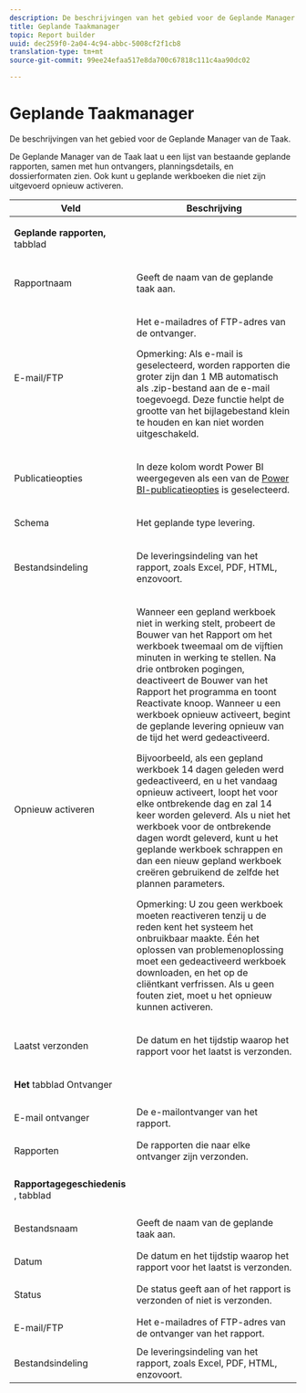 ```yaml
---
description: De beschrijvingen van het gebied voor de Geplande Manager van de Taak.
title: Geplande Taakmanager
topic: Report builder
uuid: dec259f0-2a04-4c94-abbc-5008cf2f1cb8
translation-type: tm+mt
source-git-commit: 99ee24efaa517e8da700c67818c111c4aa90dc02

---
```



# Geplande Taakmanager

De beschrijvingen van het gebied voor de Geplande Manager van de Taak.

De Geplande Manager van de Taak laat u een lijst van bestaande geplande rapporten, samen met hun ontvangers, planningsdetails, en dossierformaten zien. Ook kunt u geplande werkboeken die niet zijn uitgevoerd opnieuw activeren.

<table id="table_21B07A0B5F1D4435A4E882E45A7A6B6E"> 
 <thead> 
  <tr> 
   <th colname="col1" class="entry"> Veld </th> 
   <th colname="col2" class="entry"> Beschrijving </th> 
  </tr> 
 </thead>
 <tbody> 
  <tr> 
   <td colname="col1"> <p><b>Geplande rapporten, </b>tabblad </p> </td> 
   <td colname="col2"> </td> 
  </tr> 
  <tr> 
   <td colname="col1"> <p>Rapportnaam </p> </td> 
   <td colname="col2"> <p>Geeft de naam van de geplande taak aan. </p> </td> 
  </tr> 
  <tr> 
   <td colname="col1"> <p> E-mail/FTP </p> </td> 
   <td colname="col2"> <p>Het e-mailadres of FTP-adres van de ontvanger. </p> <p>Opmerking:  Als e-mail is geselecteerd, worden rapporten die groter zijn dan 1 MB automatisch als .zip-bestand aan de e-mail toegevoegd. Deze functie helpt de grootte van het bijlagebestand klein te houden en kan niet worden uitgeschakeld. </p> </td> 
  </tr> 
  <tr> 
   <td colname="col1"> <p>Publicatieopties </p> </td> 
   <td colname="col2"> <p>In deze kolom wordt Power BI weergegeven als een van de <a href="/help/analyze/report-builder/c-publish-power-bi/integration-power-bi.md"  > Power BI-publicatieopties</a> is geselecteerd. </p> </td> 
  </tr> 
  <tr> 
   <td colname="col1"> <p>Schema </p> </td> 
   <td colname="col2"> <p>Het geplande type levering. </p> </td> 
  </tr> 
  <tr> 
   <td colname="col1"> <p> Bestandsindeling </p> </td> 
   <td colname="col2"> <p> De leveringsindeling van het rapport, zoals Excel, PDF, HTML, enzovoort. </p> </td> 
  </tr> 
  <tr> 
   <td colname="col1"> <p>Opnieuw activeren </p> </td> 
   <td colname="col2"> <p>Wanneer een gepland werkboek niet in werking stelt, probeert de Bouwer van het Rapport om het werkboek tweemaal om de vijftien minuten in werking te stellen. Na drie ontbroken pogingen, deactiveert de Bouwer van het Rapport het programma en toont <span class="wintitle"> Reactivate</span> knoop. Wanneer u een werkboek opnieuw activeert, begint de geplande levering opnieuw van de tijd het werd gedeactiveerd. </p> <p>Bijvoorbeeld, als een gepland werkboek 14 dagen geleden werd gedeactiveerd, en u het vandaag opnieuw activeert, loopt het voor elke ontbrekende dag en zal 14 keer worden geleverd. Als u niet het werkboek voor de ontbrekende dagen wordt geleverd, kunt u het geplande werkboek schrappen en dan een nieuw gepland werkboek creëren gebruikend de zelfde het plannen parameters. </p> <p> <p>Opmerking:  U zou geen werkboek moeten reactiveren tenzij u de reden kent het systeem het onbruikbaar maakte. Één het oplossen van problemenoplossing moet een gedeactiveerd werkboek downloaden, en het op de cliëntkant verfrissen. Als u geen fouten ziet, moet u het opnieuw kunnen activeren. </p> </p> </td> 
  </tr> 
  <tr> 
   <td colname="col1"> <p>Laatst verzonden </p> </td> 
   <td colname="col2"> <p>De datum en het tijdstip waarop het rapport voor het laatst is verzonden. </p> </td> 
  </tr> 
  <tr> 
   <td colname="col1"> <p><b>Het </b>tabblad Ontvanger </p> </td> 
   <td colname="col2"> </td> 
  </tr> 
  <tr> 
   <td colname="col1"> <p>E-mail ontvanger </p> </td> 
   <td colname="col2"> De e-mailontvanger van het rapport. </td> 
  </tr> 
  <tr> 
   <td colname="col1"> <p>Rapporten </p> </td> 
   <td colname="col2"> De rapporten die naar elke ontvanger zijn verzonden. </td> 
  </tr> 
  <tr> 
   <td colname="col1"> <p><b>Rapportagegeschiedenis</b> , tabblad </p> </td> 
   <td colname="col2"> </td> 
  </tr> 
  <tr> 
   <td colname="col1"> <p>Bestandsnaam </p> </td> 
   <td colname="col2"> Geeft de naam van de geplande taak aan. </td> 
  </tr> 
  <tr> 
   <td colname="col1"> <p>Datum </p> </td> 
   <td colname="col2"> De datum en het tijdstip waarop het rapport voor het laatst is verzonden. </td> 
  </tr> 
  <tr> 
   <td colname="col1"> <p>Status </p> </td> 
   <td colname="col2"> De status geeft aan of het rapport is verzonden of niet is verzonden. </td> 
  </tr> 
  <tr> 
   <td colname="col1"> <p>E-mail/FTP </p> </td> 
   <td colname="col2"> Het e-mailadres of FTP-adres van de ontvanger van het rapport. </td> 
  </tr> 
  <tr> 
   <td colname="col1"> <p>Bestandsindeling </p> </td> 
   <td colname="col2"> De leveringsindeling van het rapport, zoals Excel, PDF, HTML, enzovoort. </td> 
  </tr> 
 </tbody> 
</table>
